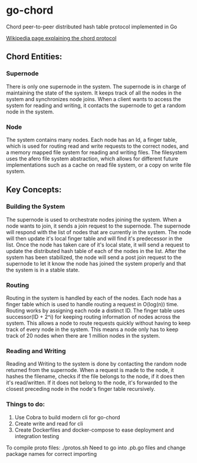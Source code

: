 # go-chord
Chord peer-to-peer distributed hash table protocol implemented in Go

[Wikipedia page explaining the chord protocol](https://en.wikipedia.org/wiki/Chord_(peer-to-peer))

## Chord Entities:

### Supernode
There is only one supernode in the system. The supernode is in charge of
maintaining the state of the system. It keeps track of all the nodes in the
system and synchronizes node joins. When a client wants to access the system
for reading and writing, it contacts the supernode to get a random node in the
system.

### Node
The system contains many nodes. Each node has an Id, a finger table,
which is used for routing read and write requests to the correct nodes, and a
memory mapped file system for reading and writing files. The filesystem uses the
afero file system abstraction, which allows for different future implementations
such as a cache on read file system, or a copy on write file system.

## Key Concepts:

### Building the System
The supernode is used to orchestrate nodes joining the system. When a node wants
to join, it sends a join request to the supernode. The supernode will respond
with the list of nodes that are currently in the system. The node will then
update it's local finger table and will find it's predecessor in the list. Once
the node has taken care of it's local state, it will send a request to update
the distributed hash table of each of the nodes in the list. After the system
has been stabilized, the node will send a post join request to the supernode to
let it know the node has joined the system properly and that the system is in
a stable state.

### Routing
Routing in the system is handled by each of the nodes. Each node has a finger
table which is used to handle routing a request in O(log(n)) time. Routing works
by assigning each node a distinct ID. The finger table uses successor(ID + 2^i)
for keeping routing information of nodes across the system. This allows a node
to route requests quickly without having to keep track of every node in the
system. This means a node only has to keep track of 20 nodes when there are
1 million nodes in the system.

### Reading and Writing
Reading and Writing to the system is done by contacting the random node returned
from the supernode. When a request is made to the node, it hashes the filename,
checks if the file belongs to the node, if it does then it's read/written. If it
does not belong to the node, it's forwarded to the closest preceding node in the
node's finger table recursively.



### Things to do:
1. Use Cobra to build modern cli for go-chord
2. Create write and read for cli
2. Create Dockerfiles and docker-compose to ease deployment and integration testing

To compile proto files:
./protos.sh
Need to go into .pb.go files and change package names for correct importing
